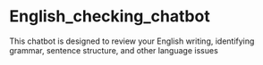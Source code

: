# English_checking_chatbot
This chatbot is designed to review your English writing, identifying grammar, sentence structure, and other language issues
